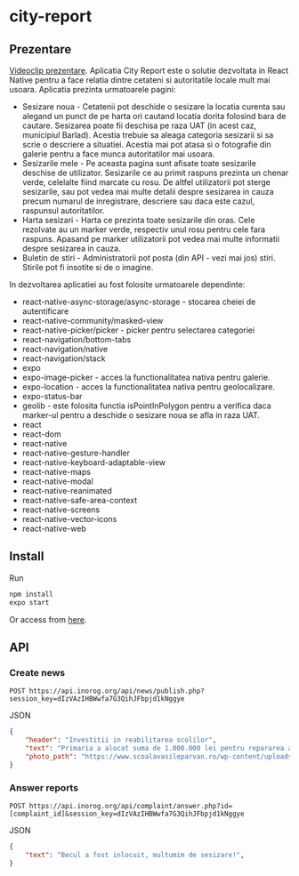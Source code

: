 # city-report
## Prezentare
[Videoclip prezentare](https://www.youtube.com/watch?v=b5jy7Cq_zZ0).
Aplicatia City Report este o solutie dezvoltata in React Native pentru a face relatia dintre cetateni si autoritatile locale mult mai usoara. Aplicatia prezinta urmatoarele pagini:
* Sesizare noua - Cetatenii pot deschide o sesizare la locatia curenta sau alegand un punct de pe harta ori cautand locatia dorita folosind bara de cautare. Sesizarea poate fii deschisa pe raza UAT (in acest caz, municipiul Barlad). Acestia trebuie sa aleaga categoria sesizarii si sa scrie o descriere a situatiei. Acestia mai pot atasa si o fotografie din galerie pentru a face munca autoritatilor mai usoara.
* Sesizarile mele - Pe aceasta pagina sunt afisate toate sesizarile deschise de utilizator. Sesizarile ce au primit raspuns prezinta un chenar verde, celelalte fiind marcate cu rosu. De altfel utilizatorii pot sterge sesizarile, sau pot vedea mai multe detalii despre sesizarea in cauza precum numarul de inregistrare, descriere sau daca este cazul, raspunsul autoritatilor.
* Harta sesizari - Harta ce prezinta toate sesizarile din oras. Cele rezolvate au un marker verde, respectiv unul rosu pentru cele fara raspuns. Apasand pe marker utilizatorii pot vedea mai multe informatii despre sesizarea in cauza.
* Buletin de stiri - Administratorii pot posta (din API - vezi mai jos) stiri. Stirile pot fi insotite si de o imagine.

In dezvoltarea aplicatiei au fost folosite urmatoarele dependinte:
* react-native-async-storage/async-storage - stocarea cheiei de autentificare
* react-native-community/masked-view
* react-native-picker/picker - picker pentru selectarea categoriei
* react-navigation/bottom-tabs
* react-navigation/native
* react-navigation/stack
* expo
* expo-image-picker - acces la functionalitatea nativa pentru galerie.
* expo-location - acces la functionalitatea nativa pentru geolocalizare.
* expo-status-bar
* geolib - este folosita functia isPointInPolygon pentru a verifica daca marker-ul pentru a deschide o sesizare noua se afla in raza UAT.
* react
* react-dom
* react-native
* react-native-gesture-handler
* react-native-keyboard-adaptable-view
* react-native-maps
* react-native-modal
* react-native-reanimated
* react-native-safe-area-context
* react-native-screens
* react-native-vector-icons
* react-native-web

## Install
Run
```bash
npm install
expo start
```
Or access from [here](https://expo.io/@tud0r/projects/esesizari).
## API
### Create news
```url
POST https://api.inorog.org/api/news/publish.php?session_key=dIzVAzIHBWwfa7G3QihJFbpjd1kNggye
```
JSON
```json
{
	"header": "Investitii in reabilitarea scolilor",
	"text": "Primaria a alocat suma de 1.000.000 lei pentru repararea a 2 scoli din oras.",
	"photo_path": "https://www.scoalavasileparvan.ro/wp-content/uploads/2017/11/local_vechi_sc2_673w.jpg"
}
```
### Answer reports
```url
POST https://api.inorog.org/api/complaint/answer.php?id=[complaint_id]&session_key=dIzVAzIHBWwfa7G3QihJFbpjd1kNggye
```
JSON
```json
{
	"text": "Becul a fost inlocuit, multumim de sesizare!",
}
```
